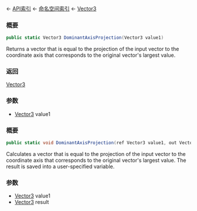 ← [API索引](Api-Index) ← [命名空间索引](Namespace-Index) ← [Vector3](VRageMath.Vector3)

### 概要

```csharp
public static Vector3 DominantAxisProjection(Vector3 value1)
```

Returns a vector that is equal to the projection of the input vector to the coordinate axis that corresponds to the original vector's largest value.

### 返回

[Vector3](VRageMath.Vector3)

### 参数

* [Vector3](VRageMath.Vector3) value1
### 概要

```csharp
public static void DominantAxisProjection(ref Vector3 value1, out Vector3 result)
```

Calculates a vector that is equal to the projection of the input vector to the coordinate axis that corresponds to the original vector's largest value. The result is saved into a user-specified variable.

### 参数

* [Vector3](VRageMath.Vector3) value1
* [Vector3](VRageMath.Vector3) result
